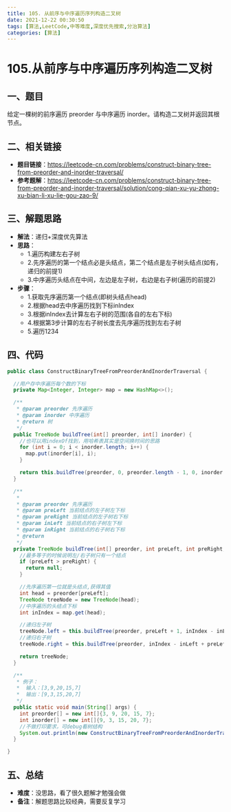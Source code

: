 ```yaml
---
title: 105. 从前序与中序遍历序列构造二叉树
date: 2021-12-22 00:30:50
tags: [算法,LeetCode,中等难度,深度优先搜索,分治算法]
categories: [算法]
---
```


# 105.从前序与中序遍历序列构造二叉树
## 一、题目
给定一棵树的前序遍历 preorder 与中序遍历  inorder。请构造二叉树并返回其根节点。

## 二、相关链接
* **题目链接**：https://leetcode-cn.com/problems/construct-binary-tree-from-preorder-and-inorder-traversal/
* **参考题解**：https://leetcode-cn.com/problems/construct-binary-tree-from-preorder-and-inorder-traversal/solution/cong-qian-xu-yu-zhong-xu-bian-li-xu-lie-gou-zao-9/

## 三、解题思路
* **解法**：递归+深度优先算法
* **思路**： 
    * 1.遍历构建左右子树
    * 2.先序遍历的第一个结点必是头结点，第二个结点是左子树头结点(如有，递归的前提1)
    * 3.中序遍历头结点在中间，左边是左子树，右边是右子树(遍历的前提2)
* **步骤**：
    * 1.获取先序遍历第一个结点(即树头结点head)
    * 2.根据head去中序遍历找到下标inIndex
    * 3.根据inIndex去计算左右子树的范围(各自的左右下标)
    * 4.根据第3步计算的左右子树长度去先序遍历找到左右子树
    * 5.遍历1234
  
## 四、代码
```java
public class ConstructBinaryTreeFromPreorderAndInorderTraversal {

  //用户存中序遍历每个数的下标
  private Map<Integer, Integer> map = new HashMap<>();

  /**
   * @param preorder 先序遍历
   * @param inorder 中序遍历
   * @return 树
   */
  public TreeNode buildTree(int[] preorder, int[] inorder) {
    //也可以用indexOf找到，用哈希表其实是空间换时间的思路
    for (int i = 0; i < inorder.length; i++) {
      map.put(inorder[i], i);
    }

    return this.buildTree(preorder, 0, preorder.length - 1, 0, inorder.length - 1);//理论上先序和后续
  }

  /**
   *
   * @param preorder 先序遍历
   * @param preLeft 当前结点的左子树左下标
   * @param preRight 当前结点的左子树右下标
   * @param inLeft 当前结点的右子树左下标
   * @param inRight 当前结点的右子树右下标
   * @return
   */
  private TreeNode buildTree(int[] preorder, int preLeft, int preRight, int inLeft, int inRight) {
    //最多等于的时候说明左/右子树只有一个结点
    if (preLeft > preRight) {
      return null;
    }

    //先序遍历第一位就是头结点,获得其值
    int head = preorder[preLeft];
    TreeNode treeNode = new TreeNode(head);
    //中序遍历的头结点下标
    int inIndex = map.get(head);

    //递归左子树
    treeNode.left = this.buildTree(preorder, preLeft + 1, inIndex - inLeft + preLeft, inLeft, inIndex - 1);
    //递归右子树
    treeNode.right = this.buildTree(preorder, inIndex - inLeft + preLeft + 1, preRight, inIndex + 1, inRight);

    return treeNode;
  }

  /**
   * 例子：
   *  输入：[3,9,20,15,7]
   *  输出：[9,3,15,20,7]
   */
  public static void main(String[] args) {
    int preorder[] = new int[]{3, 9, 20, 15, 7};
    int inorder[] = new int[]{9, 3, 15, 20, 7};
    //不做打印要求，可debug看树结构
    System.out.println(new ConstructBinaryTreeFromPreorderAndInorderTraversal().buildTree(preorder, inorder));
  }

}
```

## 五、总结
* **难度**：没思路，看了很久题解才勉强会做
* **备注**：解题思路比较经典，需要反复学习
